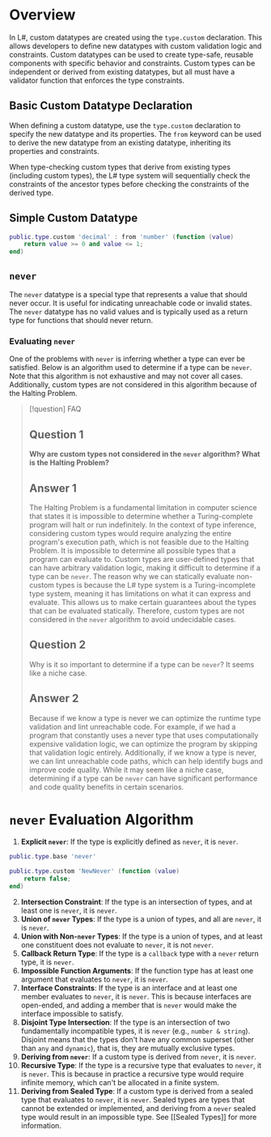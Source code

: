 # Overview
In L#, custom datatypes are created using the `type.custom` declaration. This allows developers to define new datatypes with custom validation logic and constraints. Custom datatypes can be used to create type-safe, reusable components with specific behavior and constraints. Custom types can be independent or derived from existing datatypes, but all must have a validator function that enforces the type constraints.

## Basic Custom Datatype Declaration
When defining a custom datatype, use the `type.custom` declaration to specify the new datatype and its properties. The `from` keyword can be used to derive the new datatype from an existing datatype, inheriting its properties and constraints. 

When type-checking custom types that derive from existing types (including custom types), the L# type system will sequentially check the constraints of the ancestor types before checking the constraints of the derived type. 

## Simple Custom Datatype
```lua
public.type.custom 'decimal' : from 'number' (function (value)
	return value >= 0 and value <= 1;
end)
```

## `never`
The `never` datatype is a special type that represents a value that should never occur. It is useful for indicating unreachable code or invalid states. The `never` datatype has no valid values and is typically used as a return type for functions that should never return.

### Evaluating `never`
One of the problems with `never` is inferring whether a type can ever be satisfied. Below is an algorithm used to determine if a type can be `never`. Note that this algorithm is not exhaustive and may not cover all cases. Additionally, custom types are not considered in this algorithm because of the Halting Problem.

> [!question] FAQ
> ## Question 1
> **Why are custom types not considered in the `never` algorithm? What is the Halting Problem?**
> ## Answer 1
> The Halting Problem is a fundamental limitation in computer science that states it is impossible to determine whether a Turing-complete program will halt or run indefinitely. In the context of type inference, considering custom types would require analyzing the entire program's execution path, which is not feasible due to the Halting Problem. It is impossible to determine all possible types that a program can evaluate to. Custom types are user-defined types that can have arbitrary validation logic, making it difficult to determine if a type can be `never`. The reason why we can statically evaluate non-custom types is because the L# type system is a Turing-incomplete type system, meaning it has limitations on what it can express and evaluate. This allows us to make certain guarantees about the types that can be evaluated statically. Therefore, custom types are not considered in the `never` algorithm to avoid undecidable cases. 
> ## Question 2
> Why is it so important to determine if a type can be `never`? It seems like a niche case.
> ## Answer 2
> Because if we know a type is never we can optimize the runtime type validation and lint unreachable code. For example, if we had a program that constantly uses a never type that uses computationally expensive validation logic, we can optimize the program by skipping that validation logic entirely. Additionally, if we know a type is never, we can lint unreachable code paths, which can help identify bugs and improve code quality. While it may seem like a niche case, determining if a type can be `never` can have significant performance and code quality benefits in certain scenarios.


# `never` Evaluation Algorithm
1. **Explicit `never`**: If the type is explicitly defined as `never`, it is `never`.
```lua
public.type.base 'never'

public.type.custom 'NewNever' (function (value)
	return false;
end)
```
2. **Intersection Constraint**: If the type is an intersection of types, and at least one is `never`, it is `never`. 
3. **Union of `never` Types**: If the type is a union of types, and all are `never`, it is `never`.
4. **Union with Non-`never` Types**: If the type is a union of types, and at least one constituent does not evaluate to `never`, it is not `never`.
5. **Callback Return Type**: If the type is a `callback` type with a `never` return type, it is `never`.
6. **Impossible Function Arguments**: If the function type has at least one argument that evaluates to `never`, it is `never`.
7. **Interface Constraints**: If the type is an interface and at least one member evaluates to `never`, it is `never`. This is because interfaces are open-ended, and adding a member that is `never` would make the interface impossible to satisfy. 
8. **Disjoint Type Intersection**: If the type is an intersection of two fundamentally incompatible types, it is `never` (e.g., `number & string`). Disjoint means that the types don't have any common superset (other than `any` and `dynamic`), that is, they are mutually exclusive types.
9. **Deriving from `never`**: If a custom type is derived from `never`, it is `never`.
10. **Recursive Type**: If the type is a recursive type that evaluates to `never`, it is `never`. This is because in practice a recursive type would require infinite memory, which can't be allocated in a finite system.
11. **Deriving from Sealed Type**: If a custom type is derived from a sealed type that evaluates to `never`, it is `never`. Sealed types are types that cannot be extended or implemented, and deriving from a `never` sealed type would result in an impossible type. See [[Sealed Types]] for more information.
